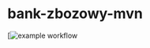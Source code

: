 # bank-zbozowy-mvn
[![example workflow](https://github.com/mariahamrol/bank-zbozowy-mvn/actions/workflows/<file>/badge.svg)
